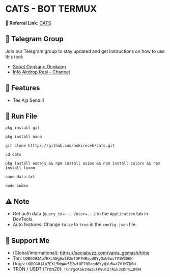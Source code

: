 # CATS - BOT TERMUX

🔗 **Referral Link**: [CATS](https://http://t.me/catsgang_bot/join?startapp=PcUy4rOVfl7KLPBa8zDJf)

## 📢 Telegram Group

Join our Telegram group to stay updated and get instructions on how to use this tool:

- [Sobat Ongkang Ongkang](https://t.me/ongkang_ongkang)
- [Info Airdrop Real - Channel](https://t.me/info_airdrop_real)

## 🌟 Features

- Tes Aja Sendiri

## 🚀 Run File

 ```
 pkg install git
 ``` 
 ```
 pkg install nano
 ``` 
 ```
 git clone htttps://github.com/hokireceh/cats.git
 ```
 
 ``` 
 cd cats 
 ```
 ```
 pkg install nodejs && npm install axios && npm install colors && npm install luxon 
 ``` 

 ```
 nano data.txt
 ``` 
 ```
 node index
 ``` 


## ⚠️ Note

- Get auth data (`query_id=... /user=...`) in the `Application` tab in DevTools.
- Auto features: Change `false` to `true` in the `config.json` file.

## 💱 Support Me

- (Global/International): https://sociabuzz.com/vania_gemash/tribe
- Ton: ```UQBOGHJAp7EXL5WgAw3E2wfOF7HBapd8YyQxU6wa7V1WZD6N```
- Dogs: ```UQBOGHJAp7EXL5WgAw3E2wfOF7HBapd8YyQxU6wa7V1WZD6N```
- TRON / USDT (Tron20): ```TChYgcKG6zRwz5FP9UTZrAik3xDPa12M94```
